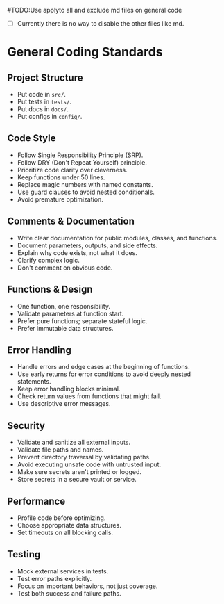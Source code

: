 #TODO:Use applyto all and exclude md files on general code
- [ ] Currently there is no way to disable the other files like md.


# General Coding Standards

## Project Structure

- Put code in `src/`.
- Put tests in `tests/`.
- Put docs in `docs/`.
- Put configs in `config/`.

## Code Style

- Follow Single Responsibility Principle (SRP).
- Follow DRY (Don't Repeat Yourself) principle.
- Prioritize code clarity over cleverness.
- Keep functions under 50 lines.
- Replace magic numbers with named constants.
- Use guard clauses to avoid nested conditionals.
- Avoid premature optimization.

## Comments & Documentation

- Write clear documentation for public modules, classes, and functions.
- Document parameters, outputs, and side effects.
- Explain why code exists, not what it does.
- Clarify complex logic.
- Don't comment on obvious code.

## Functions & Design

- One function, one responsibility.
- Validate parameters at function start.
- Prefer pure functions; separate stateful logic.
- Prefer immutable data structures.

## Error Handling

- Handle errors and edge cases at the beginning of functions.
- Use early returns for error conditions to avoid deeply nested statements.
- Keep error handling blocks minimal.
- Check return values from functions that might fail.
- Use descriptive error messages.

## Security

- Validate and sanitize all external inputs.
- Validate file paths and names.
- Prevent directory traversal by validating paths.
- Avoid executing unsafe code with untrusted input.
- Make sure secrets aren't printed or logged.
- Store secrets in a secure vault or service.

## Performance

- Profile code before optimizing.
- Choose appropriate data structures.
- Set timeouts on all blocking calls.

## Testing

- Mock external services in tests.
- Test error paths explicitly.
- Focus on important behaviors, not just coverage.
- Test both success and failure paths.
